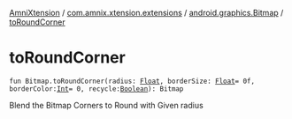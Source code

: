 [AmniXtension](../../index.md) / [com.amnix.xtension.extensions](../index.md) / [android.graphics.Bitmap](index.md) / [toRoundCorner](./to-round-corner.md)

# toRoundCorner

`fun Bitmap.toRoundCorner(radius: `[`Float`](https://kotlinlang.org/api/latest/jvm/stdlib/kotlin/-float/index.html)`, borderSize: `[`Float`](https://kotlinlang.org/api/latest/jvm/stdlib/kotlin/-float/index.html)` = 0f, borderColor: `[`Int`](https://kotlinlang.org/api/latest/jvm/stdlib/kotlin/-int/index.html)` = 0, recycle: `[`Boolean`](https://kotlinlang.org/api/latest/jvm/stdlib/kotlin/-boolean/index.html)`): Bitmap`

Blend the Bitmap Corners to Round with Given radius

